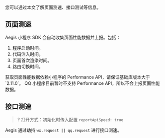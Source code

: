 您可以通过本文了解页面测速、接口测试等信息。



## 页面测速

Aegis 小程序 SDK 会自动收集页面性能数据并上报。包括：
1. 程序启动时间。
2. 代码注入时间。
3. 页面首次渲染时间。
4. 路由切换时间。


<dx-alert infotype="notice" title="">
获取页面性能数据依赖小程序的 Performance API，请保证基础库版本大于 `2.11.0`。
QQ 小程序目前暂时不支持 Performance API，所以不会上报页面性能数据。
</dx-alert>


## 接口测速

>? 打开方式：初始化时传入配置 `reportApiSpeed: true`

Aegis 通过劫持 `wx.request || qq.request` 进行接口测速。
